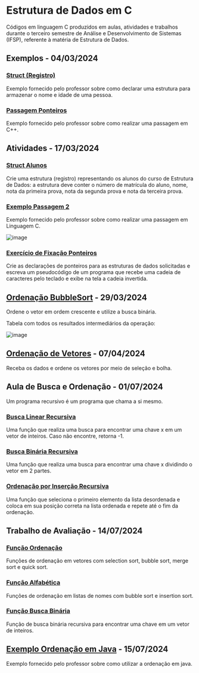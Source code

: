 # Estrutura de Dados em C
Códigos em linguagem C produzidos em aulas, atividades e trabalhos durante o terceiro semestre de Análise e Desenvolvimento de Sistemas (IFSP), referente à matéria de Estrutura de Dados.

## Exemplos - 04/03/2024
### [Struct (Registro)](https://github.com/fernandalopesbarbalho/estrutura-ifsp-semestre3/blob/main/exemplo_struct.c)
Exemplo fornecido pelo professor sobre como declarar uma estrutura para armazenar o nome e idade de uma pessoa.

### [Passagem Ponteiros](https://github.com/fernandalopesbarbalho/estrutura-ifsp-semestre3/blob/main/exemplo_passagem_ponteiros.cpp)
Exemplo fornecido pelo professor sobre como realizar uma passagem em C++.

## Atividades - 17/03/2024
### [Struct Alunos](https://github.com/fernandalopesbarbalho/estrutura-ifsp-semestre3/blob/main/struct_alunos.c)
Crie uma estrutura (registro) representando os alunos do curso de Estrutura de Dados: a estrutura deve conter o número de matrícula do aluno, nome, nota da primeira prova, nota da segunda prova e nota da terceira prova.

### [Exemplo Passagem 2](https://github.com/fernandalopesbarbalho/estrutura-ifsp-semestre3/blob/main/exemplo_passagem2.c)
Exemplo fornecido pelo professor sobre como realizar uma passagem em Linguagem C.

![image](https://github.com/fernandalopesbarbalho/estrutura-ifsp-semestre3/assets/137642560/fd8a5fb1-d6d1-4115-b0aa-a105977e4e63)

### [Exercício de Fixação Ponteiros](https://github.com/fernandalopesbarbalho/estrutura-ifsp-semestre3/blob/main/fixacao_ponteiros.c)
Crie as declarações de ponteiros para as estruturas de dados solicitadas e escreva um pseudocódigo de um programa que recebe uma cadeia de caracteres pelo teclado e exibe na tela a cadeia invertida.

## [Ordenação BubbleSort](https://github.com/fernandalopesbarbalho/estrutura-ifsp-semestre3/blob/main/ordenacao_bubblesort.c) - 29/03/2024
Ordene o vetor em ordem crescente e utilize a busca binária. 

Tabela com todos os resultados intermediários da operação:

![image](https://github.com/fernandalopesbarbalho/estrutura-ifsp-semestre3/assets/137642560/c6af4c8c-50a3-4cc0-98b8-8b17e1678425)

## [Ordenação de Vetores](https://github.com/fernandalopesbarbalho/estrutura-ifsp-semestre3/blob/main/ordenacao_vetores.c) - 07/04/2024
Receba os dados e ordene os vetores por meio de seleção e bolha.

## Aula de Busca e Ordenação - 01/07/2024
Um programa recursivo é um programa que chama a si mesmo.

### [Busca Linear Recursiva](https://github.com/fernandalopesbarbalho/estrutura-ifsp-semestre3/blob/main/busca_linear_recursiva.c)
Uma função que realiza uma busca para encontrar uma chave x em um vetor de inteiros. Caso não encontre, retorna -1.

### [Busca Binária Recursiva](https://github.com/fernandalopesbarbalho/estrutura-ifsp-semestre3/blob/main/busca_binaria_recursiva.c)
Uma função que realiza uma busca para encontrar uma chave x dividindo o vetor em 2 partes. 

### [Ordenação por Inserção Recursiva](https://github.com/fernandalopesbarbalho/estrutura-ifsp-semestre3/blob/main/ordenar_insercao_recursiva.c)
Uma função que seleciona o primeiro elemento da lista desordenada e coloca em sua posição correta na lista ordenada e repete até o fim da ordenação.

## Trabalho de Avaliação - 14/07/2024
### [Função Ordenação](https://github.com/fernandalopesbarbalho/estrutura-ifsp-semestre3/blob/main/funcao_ordenacao.c)
Funções de ordenação em vetores com selection sort, bubble sort, merge sort e quick sort.

### [Função Alfabética](https://github.com/fernandalopesbarbalho/estrutura-ifsp-semestre3/blob/main/funcao_alfabetica.c)
Funções de ordenação em listas de nomes com bubble sort e insertion sort.

### [Função Busca Binária](https://github.com/fernandalopesbarbalho/estrutura-ifsp-semestre3/blob/main/funcao_busca_binaria.c)
Função de busca binária recursiva para encontrar uma chave em um vetor de inteiros.

## [Exemplo Ordenação em Java](https://github.com/fernandalopesbarbalho/estrutura-ifsp-semestre3/tree/main/exemplo_ordenacao_java) - 15/07/2024
Exemplo fornecido pelo professor sobre como utilizar a ordenação em java. 
